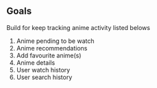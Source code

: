 Goals
--
Build for keep tracking anime activity listed belows
1. Anime pending to be watch
2. Anime recommendations
3. Add favourite anime(s)
4. Anime details
5. User watch history
6. User search history
